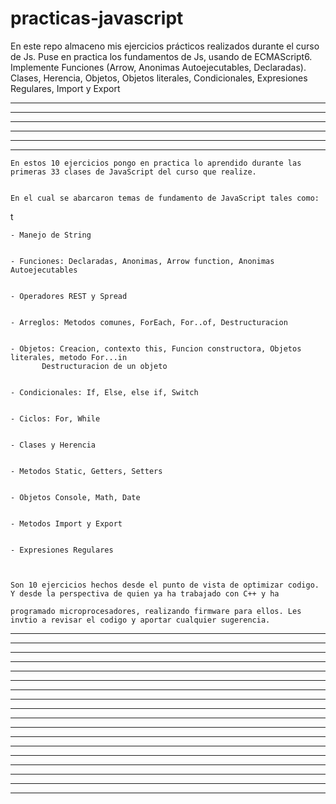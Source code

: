 # practicas-javascript
En este repo almaceno mis ejercicios prácticos realizados durante el curso de Js. Puse en practica los fundamentos de Js, usando de ECMAScript6. Implemente Funciones (Arrow, Anonimas Autoejecutables, Declaradas). Clases, Herencia, Objetos, Objetos literales, Condicionales, Expresiones Regulares, Import y Export

--------------------------------------------------------------------------------------------------------------------------------------------------------------------
-- --- --- --                 --- --- ----- --- --- --                 --- --- ----- --- --- --                 --- --- ----- --- --- --                 --- --- ---
-- --- --- --                 --- --- ----- --- --- --                 --- --- ----- --- --- --                 --- --- ----- --- --- --                 --- --- ---
-- --- --- --                 --- --- ----- --- --- --                 --- --- ----- --- --- --                 --- --- ----- --- --- --                 --- --- ---
-- --- --- --                 --- --- ----- --- --- --                 --- --- ----- --- --- --                 --- --- ----- --- --- --                 --- --- ---
--------------------------------------------------------------------------------------------------------------------------------------------------------------------
	
	En estos 10 ejercicios pongo en practica lo aprendido durante las primeras 33 clases de JavaScript del curso que realize. 


	En el cual se abarcaron temas de fundamento de JavaScript tales como: 
t

	- Manejo de String 


	- Funciones: Declaradas, Anonimas, Arrow function, Anonimas Autoejecutables 


	- Operadores REST y Spread 


	- Arreglos: Metodos comunes, ForEach, For..of, Destructuracion


	- Objetos: Creacion, contexto this, Funcion constructora, Objetos literales, metodo For...in
		   Destructuracion de un objeto


	- Condicionales: If, Else, else if, Switch 

	
	- Ciclos: For, While


	- Clases y Herencia

	
	- Metodos Static, Getters, Setters


	- Objetos Console, Math, Date


	- Metodos Import y Export

	
	- Expresiones Regulares

			
	
	Son 10 ejercicios hechos desde el punto de vista de optimizar codigo. Y desde la perspectiva de quien ya ha trabajado con C++ y ha
 
	programado microprocesadores, realizando firmware para ellos. Les invtio a revisar el codigo y aportar cualquier sugerencia.

--------------------------------------------------------------------------------------------------------------------------------------------------------------------
-- --- --- --                 --- --- ----- --- --- --                 --- --- ----- --- --- --                 --- --- ----- --- --- --                 --- --- ---
-- --- --- --                 --- --- ----- --- --- --                 --- --- ----- --- --- --                 --- --- ----- --- --- --                 --- --- ---
-- --- --- --                 --- --- ----- --- --- --                 --- --- ----- --- --- --                 --- --- ----- --- --- --                 --- --- ---
-- --- --- --                 --- --- ----- --- --- --                 --- --- ----- --- --- --                 --- --- ----- --- --- --                 --- --- ---
--------------------------------------------------------------------------------------------------------------------------------------------------------------------
--------------------------------------------------------------------------------------------------------------------------------------------------------------------
-- --- --- --                 --- --- ----- --- --- --                 --- --- ----- --- --- --                 --- --- ----- --- --- --                 --- --- ---
-- --- --- --                 --- --- ----- --- --- --                 --- --- ----- --- --- --                 --- --- ----- --- --- --                 --- --- ---
-- --- --- --                 --- --- ----- --- --- --                 --- --- ----- --- --- --                 --- --- ----- --- --- --                 --- --- ---
-- --- --- --                 --- --- ----- --- --- --                 --- --- ----- --- --- --                 --- --- ----- --- --- --                 --- --- ---
--------------------------------------------------------------------------------------------------------------------------------------------------------------------
--------------------------------------------------------------------------------------------------------------------------------------------------------------------
-- --- --- --                 --- --- ----- --- --- --                 --- --- ----- --- --- --                 --- --- ----- --- --- --                 --- --- ---
-- --- --- --                 --- --- ----- --- --- --                 --- --- ----- --- --- --                 --- --- ----- --- --- --                 --- --- ---
-- --- --- --                 --- --- ----- --- --- --                 --- --- ----- --- --- --                 --- --- ----- --- --- --                 --- --- ---
-- --- --- --                 --- --- ----- --- --- --                 --- --- ----- --- --- --                 --- --- ----- --- --- --                 --- --- ---
--------------------------------------------------------------------------------------------------------------------------------------------------------------------
